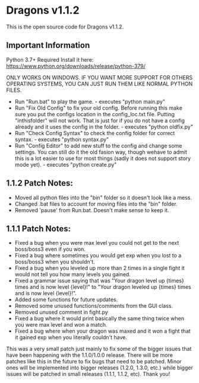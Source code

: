 # Dragons v1.1.2
This is the open source code for Dragons v1.1.2.

## Important Information
Python 3.7+ Required
Install it here: https://www.python.org/downloads/release/python-379/

ONLY WORKS ON WINDOWS. IF YOU WANT MORE SUPPORT FOR OTHERS OPERATING SYSTEMS, YOU CAN JUST RUN THEM LIKE NORMAL PYTHON FILES.

- Run "Run.bat" to play the game. - executes "python main.py"
- Run "Fix Old Config"  to fix your old config. Before running this make sure you put the configs location in the config_loc.txt file. Putting "inthisfolder" will not work. That is just for if you do not have a config already and it uses the config in the folder. - executes "python oldfix.py"
- Run "Check Config Syntax" to check the config folder for correct syntax. - executes "python syntax.py"
- Run "Config Editor" to add new stuff to the config and change some settings. You can still do it the old fasion way, though wehave to admit this is a lot easier to use for most things (sadly it does not support story mode yet). - executes "python create.py"

## 1.1.2 Patch Notes:
- Moved all python files into the "bin" folder so it doesn't look like a mess.
- Changed .bat files to account for moving files into the "bin" folder.
- Removed 'pause' from Run.bat. Doesn't make sense to keep it.


## 1.1.1 Patch Notes:
- Fixed a bug when you were max level you could not get to the next boss/boss3 even if you won.
- Fixed a bug where sometimes you would get exp when you lost to a boss/boss3 when you shouldn't.
- Fixed a bug when you leveled up more than 2 times in a single fight it would not tell you how many levels you gained.
- Fixed a grammar issue saying that was "Your dragon level up {times} times and is now level {level}!" to "Your dragon leveled up {times} times and is now level {level}!".
- Added some functions for future updates.
- Removed some unused functions/comments from the GUI class.
- Removed unused comment in fight.py
- Fixed a bug where it would print basically the same thing twice when you were max level and won a match.
- Fixed a bug where when your dragon was maxed and it won a fight that it gained exp when you literally couldn't have.


This was a very small patch just mainly to fix some of the bigger issues that have been happening with the 1.1.0/1.0.0 release. There will be more patches like this in the future to fix bugs that need to be patched. Minor ones will be implemented into bigger releases (1.2.0, 1.3.0, etc.) while bigger issues will be patched in small releases (1.1.1, 1.1.2, etc). Thank you!

